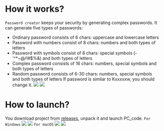 # How it works?
```Password creator``` keeps your security by generating complex passwords. It can generate five types of passwords:
-	Ordinary password consists of 6 chars: uppercase and lowercase letters
-	Password with numbers consist of 8 chars: numbers and both types of letters
-	Password with symbols consist of 8 chars: special symbols (-'^*~@/!#$%&) and both types of letters
-	Complex password consists of 16 chars: numbers, special symbols and both types of letters
-	Random password consists of 6-30 chars: numbers, special symbols and both types of letters
If password is similar to Kxxxxxw, you should change it.
![]( https://github.com/ddoo5/PC/blob/documentation/photos/example1.png)
![](https://github.com/ddoo5/PC/blob/documentation/photos/example2.png)
# How to launch?
You download project from [releases]( https://github.com/ddoo5/PC/releases), unpack it and launch PC_code.
```For Windows```
![]( https://github.com/ddoo5/PC/blob/documentation/photos/path_windows1.png)
![]( https://github.com/ddoo5/PC/blob/documentation/photos/path_windows2.png)
```For macOS```
![]( https://github.com/ddoo5/PC/blob/documentation/photos/path1.png)
![]( https://github.com/ddoo5/PC/blob/documentation/photos/path2.png)

